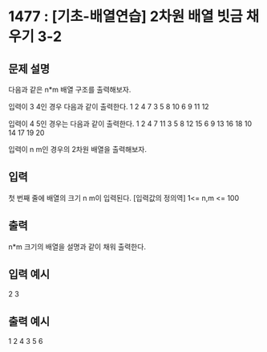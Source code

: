 # 1477 : [기초-배열연습] 2차원 배열 빗금 채우기 3-2
  
## 문제 설명    
다음과 같은 n*m 배열 구조를 출력해보자.

입력이 3 4인 경우 다음과 같이 출력한다.
1 2 4 7
3 5 8 10
6 9 11 12

입력이 4 5인 경우는 다음과 같이 출력한다.
1 2 4 7 11
3 5 8 12 15
6 9 13 16 18
10 14 17 19 20

입력이 n m인 경우의 2차원 배열을 출력해보자.

## 입력
첫 번째 줄에 배열의 크기 n m이 입력된다.
[입력값의 정의역]
1<=  n,m <= 100

## 출력
n*m 크기의 배열을 설명과 같이 채워 출력한다.

## 입력 예시   
2 3

## 출력 예시
1 2 4 
3 5 6 